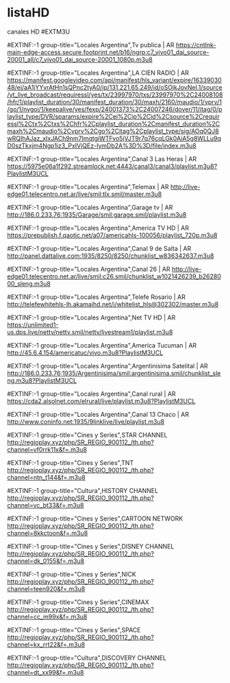 # listaHD
canales HD
#EXTM3U

#EXTINF:-1 group-title="Locales Argentina",Tv publica  | AR
https://cntlnk-main-edge-access.secure.footprint.net/b16/ngrp:c7_vivo01_dai_source-20001_all/c7_vivo01_dai_source-20001_1080p.m3u8

#EXTINF:-1 group-title="Locales Argentina",LA CIEN RADIO  | AR
https://manifest.googlevideo.com/api/manifest/hls_variant/expire/1633903048/ei/aA1jYYvrAtHn1sQPnc2tyA0/ip/131.221.65.249/id/oSOjkJovNeI.1/source/yt_live_broadcast/requiressl/yes/tx/23997970/txs/23997970%2C24008108/hfr/1/playlist_duration/30/manifest_duration/30/maxh/2160/maudio/1/vprv/1/go/1/nvgoi/1/keepalive/yes/fexp/24001373%2C24007246/dover/11/itag/0/playlist_type/DVR/sparams/expire%2Cei%2Cip%2Cid%2Csource%2Crequiressl%2Ctx%2Ctxs%2Chfr%2Cplaylist_duration%2Cmanifest_duration%2Cmaxh%2Cmaudio%2Cvprv%2Cgo%2Citag%2Cplaylist_type/sig/AOq0QJ8wRQIhAJaz_xIxJACh9nm7ImqtgiWTFvo5jVJT9r7q76cqLGk0AiA5g8WLLu9qD0szTkxjm4Ngp1iz3_PxIVjQEz-IymDb2A%3D%3D/file/index.m3u8

#EXTINF:-1 group-title="Locales Argentina",Canal 3 Las Heras  | AR
https://5975e06a1f292.streamlock.net:4443/canal3/canal3/playlist.m3u8?PlaylistM3UCL

#EXTINF:-1 group-title="Locales Argentina",Telemax  | AR
http://live-edge01.telecentro.net.ar/live/smil:tlx.smil/master.m3u8

#EXTINF:-1 group-title="Locales Argentina",Garage tv  | AR
http://186.0.233.76:1935/Garage/smil:garage.smil/playlist.m3u8

#EXTINF:-1 group-title="Locales Argentina",America TV HD  | AR
https://prepublish.f.qaotic.net/a07/americahls-100056/playlist_720p.m3u8

#EXTINF:-1 group-title="Locales Argentina",Canal 9 de Salta  | AR
http://panel.dattalive.com:1935/8250/8250/chunklist_w836342637.m3u8

#EXTINF:-1 group-title="Locales Argentina",Canal 26  | AR
http://live-edge01.telecentro.net.ar/live/smil:c26.smil/chunklist_w1021426239_b2628000_sleng.m3u8

#EXTINF:-1 group-title="Locales Argentina",Telefe Rosario  | AR
http://telefewhitehls-lh.akamaihd.net/i/whitelist_hls@302302/master.m3u8

#EXTINF:-1 group-title="Locales Argentina",Net TV HD  | AR
https://unlimited1-us.dps.live/nettv/nettv.smil/nettv/livestream1/playlist.m3u8

#EXTINF:-1 group-title="Locales Argentina",America Tucuman  | AR
http://45.6.4.154/americatuc/vivo.m3u8?PlaylistM3UCL

#EXTINF:-1 group-title="Locales Argentina",Argentinisima Satelital  | AR
http://186.0.233.76:1935/Argentinisima/smil:argentinisima.smil/chunklist_sleng.m3u8?PlaylistM3UCL

#EXTINF:-1 group-title="Locales Argentina",Canal rural  | AR
https://cda2.alsolnet.com/elrural/live/playlist.m3u8?PlaylistM3UCL

#EXTINF:-1 group-title="Locales Argentina",Canal 13 Chaco  | AR
http://www.coninfo.net:1935/9linklive/live/playlist.m3u8

#EXTINF:-1 group-title="Cines y Series",STAR CHANNEL
http://regioplay.xyz/php/SR_REGIO_900112_/th.php?channel=vf0rrk11x&f=.m3u8

#EXTINF:-1 group-title="Cines y Series",TNT
http://regioplay.xyz/php/SR_REGIO_900112_/th.php?channel=ntn_t144&f=.m3u8

#EXTINF:-1 group-title="Cultura",HISTORY CHANNEL
http://regioplay.xyz/php/SR_REGIO_900112_/th.php?channel=vc_bt33&f=.m3u8

#EXTINF:-1 group-title="Cines y Series",CARTOON NETWORK
http://regioplay.xyz/php/SR_REGIO_900112_/th.php?channel=8kkctoon&f=.m3u8

#EXTINF:-1 group-title="Cines y Series",DISNEY CHANNEL
http://regioplay.xyz/php/SR_REGIO_900112_/th.php?channel=dk_0155&f=.m3u8

#EXTINF:-1 group-title="Cines y Series",NICK
http://regioplay.xyz/php/SR_REGIO_900112_/th.php?channel=teen920&f=.m3u8

#EXTINF:-1 group-title="Cines y Series",CINEMAX
http://regioplay.xyz/php/SR_REGIO_900112_/th.php?channel=cc_m99x&f=.m3u8

#EXTINF:-1 group-title="Cines y Series",SPACE
http://regioplay.xyz/php/SR_REGIO_900112_/th.php?channel=kx_rrt22&f=.m3u8

#EXTINF:-1 group-title="Cultura",DISCOVERY CHANNEL
http://regioplay.xyz/php/SR_REGIO_900112_/th.php?channel=dt_xx99&f=.m3u8


